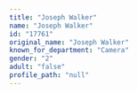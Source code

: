 ```yaml
---
title: "Joseph Walker"
name: "Joseph Walker"
id: "17761"
original_name: "Joseph Walker"
known_for_department: "Camera"
gender: "2"
adult: "false"
profile_path: "null"
---
```

